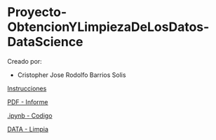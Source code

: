 # Proyecto-ObtencionYLimpiezaDeLosDatos-DataScience


Creado por:

- Cristopher Jose Rodolfo Barrios Solis



[Instrucciones](./Proyecto1.pdf)

[PDF - Informe](./libro.pdf)

[.ipynb - Codigo](./proy.ipynb)

[DATA - Limpia](./output/PaisGuatemala.csv)